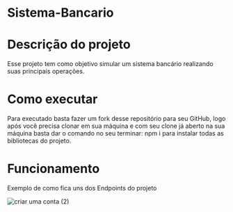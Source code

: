 # Sistema-Bancario

# Descrição do projeto
Esse projeto tem como objetivo simular um sistema bancário realizando suas principais operações.

# Como executar
Para executado basta fazer um fork desse repositório para seu GitHub, logo após você precisa clonar em sua máquina e com seu clone já aberto na sua máquina basta dar o comando no seu terminar: npm i para instalar todas as bibliotecas do projeto.

# Funcionamento
Exemplo de como fica uns dos Endpoints do projeto

![criar uma conta (2)](https://github.com/JuanDaMata/Sistema-Bancario/assets/139510363/f526be44-0262-4214-83be-d2caea8bfa20)
